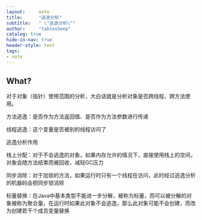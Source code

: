 ```yaml
---
layout:     note
title:      "逃逸分析"
subtitle:   " \"逃逸分析\""
author:     "tablesheep"
catalog: true
hide-in-nav: true
header-style: text
tags:
- note
---
```


## What?

对于对象（指针）使用范围的分析，大白话就是分析对象是否跨线程、跨方法使用。

方法逃逸：是否作为方法返回值、是否作为方法参数进行传递

线程逃逸：这个变量是否被别的线程访问了



逃逸分析作用

栈上分配：对于不会逃逸的对象，如果内存允许的情况下，直接使用栈上的空间，对象会随方法结束而被回收，减轻GC压力

同步消除：对于加锁的方法，如果运行时只有一个线程在访问，此时经过逃逸分析的机器码会把同步锁消除

标量替换：在Java中基本类型不能进一步分解，被称为标量，而可以被分解的对象被称为聚合量，在运行时如果此对象不会逃逸，那么此对象可能不会创建，而改为创建若干个成员变量替换



